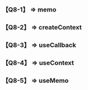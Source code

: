 ### 【Q8-1】 ⇒  memo
### 【Q8-2】 ⇒  createContext
### 【Q8-3】 ⇒  useCallback
### 【Q8-4】 ⇒  useContext
### 【Q8-5】 ⇒  useMemo